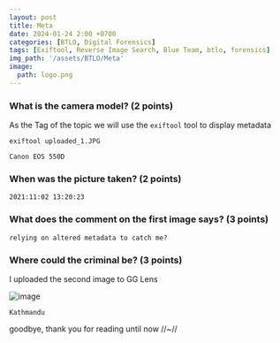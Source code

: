 ```yaml
---
layout: post
title: Meta 
date: 2024-01-24 2:00 +0700
categories: [BTLO, Digital Forensics]
tags: [Exiftool, Reverse Image Search, Blue Team, btlo, forensics]     # TAG names should always be lowercase
img_path: '/assets/BTLO/Meta'
image: 
  path: logo.png
--- 
```

### What is the camera model? (2 points)

As the Tag of the topic we will use the `exiftool` tool to display metadata

```
exiftool uploaded_1.JPG

```

`Canon EOS 550D`

### When was the picture taken? (2 points)

`2021:11:02 13:20:23`

### What does the comment on the first image says? (3 points)

`relying on altered metadata to catch me?`

### Where could the criminal be? (3 points)

I uploaded the second image to GG Lens

![image](https://github.com/zs0b/zs0b.github.io/assets/118095276/edeb0776-4d4b-466f-a26a-9b89222536c9)

`Kathmandu` 

goodbye, thank you for reading until now //~//





